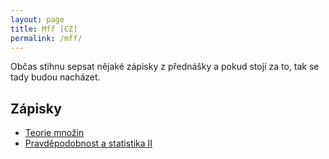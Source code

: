 ```yaml
---
layout: page
title: Mff [CZ]
permalink: /mff/
---
```


Občas stihnu sepsat nějaké zápisky z přednášky a pokud stojí za to, tak se tady budou nacházet.

## Zápisky

- [Teorie množin](teorie-mnozin.pdf)
- [Pravděpodobnost a statistika II](pravdepodobnost-a-statistika-ii.pdf)
